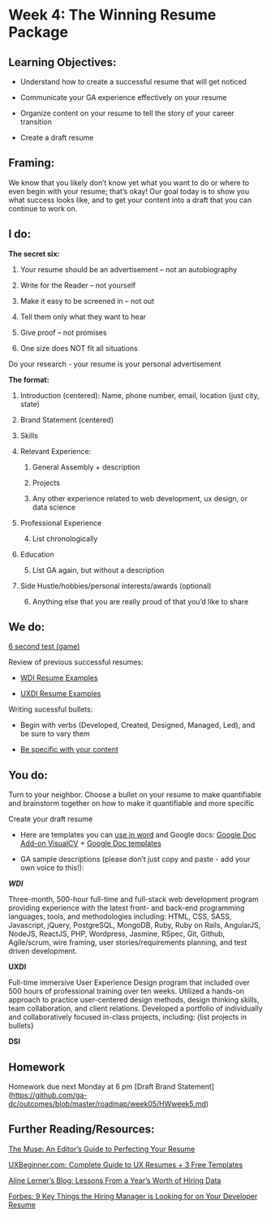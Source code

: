 # Week 4: The Winning Resume Package

## Learning Objectives:

* Understand how to create a successful resume that will get noticed

* Communicate your GA experience effectively on your resume

* Organize content on your resume to tell the story of your career transition

* Create a draft resume

## Framing:

We know that you likely don’t know yet what you want to do or where to even begin with your resume; that’s okay! Our goal today is to show you what success looks like, and to get your content into a draft that you can continue to work on.

## I do:

**The secret six:**

1. Your resume should be an advertisement – not an autobiography

2. Write for the Reader – not yourself

3. Make it easy to be screened in – not out

4. Tell them only what they want to hear

5. Give proof – not promises

6. One size does NOT fit all situations

Do your research - your resume is your personal advertisement

**The format:**

1. Introduction (centered): Name, phone number, email, location (just city, state)

2. Brand Statement (centered)

3. Skills

4. Relevant Experience:

    1. General Assembly + description

    2. Projects

    3. Any other experience related to web development, ux design, or data science

5. Professional Experience

    4. List chronologically

6. Education

    5. List GA again, but without a description

7. Side Hustle/hobbies/personal interests/awards (optional)

    6. Anything else that you are really proud of that you’d like to share

## We do:

[6 second test (game)](https://resumegenius.com/6-second-resume-challenge)

Review of previous successful resumes:

* [WDI Resume Examples](https://drive.google.com/drive/folders/0BwHwzYWStKuafng5djhvTnltdEVFTDhFM2dwU1JyMm9jcmJFM3ltZ3lEWVZPOFFWWGdEeTA/0B0cuNYi34jyufm9jY1ZNTkdWTE5VMU5pbDlBYkxjVmVjY1p4UzN3LVJQd2c0Wi1CRm1WSkE/0B0cuNYi34jyufmgxOWtkSGNhRHFQX2tudXJUOXlFdXV3djNSTDV2MXlJNnhMaGgtNnp6NVE)

* [UXDI Resume Examples](https://drive.google.com/drive/folders/0BwHwzYWStKuafng5djhvTnltdEVFTDhFM2dwU1JyMm9jcmJFM3ltZ3lEWVZPOFFWWGdEeTA/0B0cuNYi34jyufm9jY1ZNTkdWTE5VMU5pbDlBYkxjVmVjY1p4UzN3LVJQd2c0Wi1CRm1WSkE/0B0cuNYi34jyufmU3UE5hblBUS1hjTFZ1VkRTT2hveHB6TXlxT29JQkdUYzlhbmprdFluR0k)

Writing sucessful bullets: 

- Begin with verbs (Developed, Created, Designed, Managed, Led), and be sure to vary them 

- [Be specific with your content ](http://everyvowel.com/resume-2/)

## You do:

Turn to your neighbor. Choose a bullet on your resume to make quantifiable and brainstorm together on how to make it quantifiable and more specific

Create your draft resume

- Here are templates you can [use in word](https://www.themuse.com/advice/275-free-resume-templates-you-can-use-right-now?utm_source=Sailthru&utm_medium=email&utm_term=Daily%20Email%20List&utm_campaign=275%20Free%20Resume%20Templates%20That%27ll%20Make%20Your%20Life%20Easier) and Google docs: [Google Doc Add-on VisualCV](https://www.visualcv.com/www/google-docs-resume-templates/)  + [Google Doc templates](https://docs.google.com/document/u/0/)

- GA sample descriptions (please don’t just copy and paste - add your own voice to this!):

**_WDI_**

Three-month, 500-hour full-time and full-stack web development program providing experience with the latest front- and back-end programming languages, tools, and methodologies including: HTML, CSS, SASS, Javascript, jQuery, PostgreSQL, MongoDB, Ruby, Ruby on Rails, AngularJS, NodeJS, ReactJS, PHP, Wordpress, Jasmine, RSpec, Git, Github, Agile/scrum, wire framing, user stories/requirements planning, and test driven development.

**UXDI**

Full-time immersive User Experience Design program that included over 500 hours of professional training over ten weeks. Utilized a hands-on approach to practice user-centered design methods, design thinking skills, team collaboration, and client relations. Developed a portfolio of individually and collaboratively focused in-class projects, including: {list projects in bullets}

**DSI**
## Homework 
Homework due next Monday at 6 pm [Draft Brand Statement] (https://github.com/ga-dc/outcomes/blob/master/roadmap/week05/HWweek5.md)

## Further Reading/Resources:

[The Muse: An Editor’s Guide to Perfecting Your Resume](https://www.themuse.com/advice/an-editors-guide-to-perfecting-your-resume)

[UXBeginner.com: Complete Guide to UX Resumes + 3 Free Templates](http://www.uxbeginner.com/complete-guide-to-ux-resumes-and-a-free-template/)

[Aline Lerner’s Blog: Lessons From a Year’s Worth of Hiring Data](http://blog.alinelerner.com/lessons-from-a-years-worth-of-hiring-data/)

[Forbes: 9 Key Things the Hiring Manager is Looking for on Your Developer Resume](http://www.forbes.com/sites/dailymuse/2016/02/09/9-key-things-the-hiring-manager-is-looking-for-on-your-developer-resume/#2d0f465234e8)
